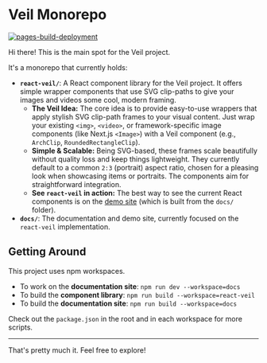 # Veil Monorepo
[![pages-build-deployment](https://github.com/lafittemehdy/veil/actions/workflows/pages/pages-build-deployment/badge.svg?branch=main)](https://github.com/lafittemehdy/veil/actions/workflows/pages/pages-build-deployment)

Hi there! This is the main spot for the Veil project.

It's a monorepo that currently holds:

*   **`react-veil/`**: A React component library for the Veil project. It offers simple wrapper components that use SVG clip-paths to give your images and videos some cool, modern framing.
    *   **The Veil Idea:** The core idea is to provide easy-to-use wrappers that apply stylish SVG clip-path frames to your visual content. Just wrap your existing `<img>`, `<video>`, or framework-specific image components (like Next.js `<Image>`) with a Veil component (e.g., `ArchClip`, `RoundedRectangleClip`).
    *   **Simple & Scalable:** Being SVG-based, these frames scale beautifully without quality loss and keep things lightweight. They currently default to a common `2:3` (portrait) aspect ratio, chosen for a pleasing look when showcasing items or portraits. The components aim for straightforward integration.
    *   **See `react-veil` in action:** The best way to see the current React components is on the [demo site](https://lafittemehdy.github.io/veil/) (which is built from the `docs/` folder).
*   **`docs/`**: The documentation and demo site, currently focused on the `react-veil` implementation.

## Getting Around

This project uses npm workspaces.

*   To work on the **documentation site**: `npm run dev --workspace=docs`
*   To build the **component library**: `npm run build --workspace=react-veil`
*   To build the **documentation site**: `npm run build --workspace=docs`

Check out the `package.json` in the root and in each workspace for more scripts.

---

That's pretty much it. Feel free to explore!